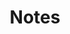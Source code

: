 ---
title: Notes
summary: Contains posts related to notes.
description: Contains posts related to notes.
---